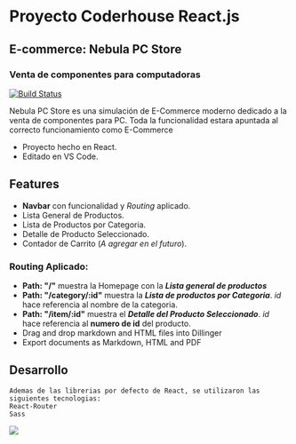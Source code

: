 # Proyecto Coderhouse React.js
## E-commerce: Nebula PC Store
### Venta de componentes para computadoras

[![Build Status](https://travis-ci.org/joemccann/dillinger.svg?branch=master)](https://travis-ci.org/joemccann/dillinger)

Nebula PC Store es una simulación de E-Commerce moderno dedicado a la venta de componentes para PC.
Toda la funcionalidad estara apuntada  al correcto funcionamiento como E-Commerce

- Proyecto hecho en React.
- Editado en VS Code.

## Features
- **Navbar** con funcionalidad y *Routing* aplicado.
- Lista General de Productos.
- Lista de Productos por Categoria.
- Detalle de Producto Seleccionado.
- Contador de Carrito (*A agregar en el futuro*).

### Routing Aplicado:

- **Path: "/"** muestra la Homepage con la ***Lista general de productos***
- **Path: "/category/:id"** muestra la ***Lista de productos por Categoria***. *id* hace referencia al nombre de la categoria.
- **Path: "/item/:id"** muestra el ***Detalle del Producto Seleccionado***. *id* hace referencia al **numero de id** del producto.
- Drag and drop markdown and HTML files into Dillinger
- Export documents as Markdown, HTML and PDF


## Desarrollo 
    Ademas de las librerias por defecto de React, se utilizaron las siguientes tecnologias: 
    React-Router
    Sass


![](ReactDemo.gif)
